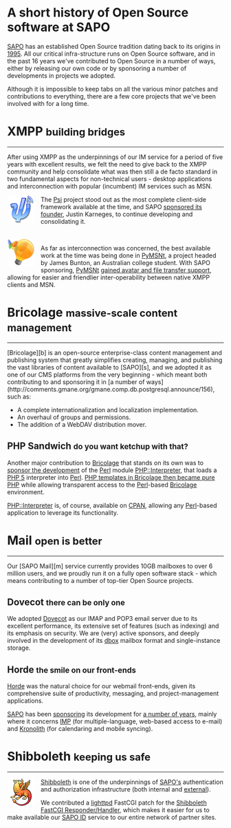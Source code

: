 # A short history of Open Source software at SAPO

[SAPO][s] has an established Open Source tradition dating back to its origins in <a href="http://en.wikipedia.org/wiki/SAPO_(company)">1995</a>. All our critical infra-structure runs on Open Source software, and in the past 16 years we've contributed to Open Source in a number of ways, either by releasing our own code or by sponsoring a number of developments in projects we adopted.

Although it is impossible to keep tabs on all the various minor patches and contributions to everything, there are a few core projects that we've been involved with for a long time.

<a name="xmpp"></a>

# XMPP <small>building bridges</small>
<hr>

After using XMPP as the underpinnings of our IM service for a period of five years with excellent results, we felt the need to give back to the XMPP community and help consolidate what was then still a de facto standard in two fundamental aspects for non-technical users - desktop applications and interconnection with popular (incumbent) IM services such as MSN.

<img src="imgs/psi128.png" style="width: 64px; height: auto; float: left; padding-right: 1em; padding-bottom: 1em;">

The [Psi][p] project stood out as the most complete client-side framework available at the time, and SAPO [sponsored its founder](http://listas.apesol.org/pipermail/delta-affinix.com/2005-February/000371.html), Justin Karneges, to continue developing and consolidating it.

<br clear="all">

<img src="imgs/pymsnt128.png" style="width: 64px; height: auto; float: left; padding-right: 1em; padding-bottom: 1em;">

As far as interconnection was concerned, the best available work at the time was being done in [PyMSNt][pm], a project headed by James Bunton, an Australian college student. With SAPO sponsoring, [PyMSNt][pm] [gained avatar and file transfer support](http://delx.net.au/projects/pymsnt/news.html), allowing for easier and friendlier inter-operability between native XMPP clients and MSN.

<a name="bricolage"></a>

# Bricolage <small>massive-scale content management</small>
<hr>
[Bricolage][b] is an open-source enterprise-class content management and publishing system that greatly simplifies creating, managing, and publishing the vast libraries of content available to [SAPO][s], and we adopted it as one of our CMS platforms from the very beginning - which meant both contributing to and sponsoring it in [a number of ways](http://comments.gmane.org/gmane.comp.db.postgresql.announce/156), such as:

* A complete internationalization and localization implementation.
* An overhaul of groups and permissions.
* The addition of a WebDAV distribution mover.

## PHP Sandwich <small>do you want ketchup with that?</small>

Another major contribution to [Bricolage][b] that stands on its own was to [sponsor the development][b2] of the [Perl][pl] module [PHP::Interpreter][cpan1], that loads a [PHP 5][ph] interpreter into [Perl][pl]. [PHP  templates in Bricolage then became pure PHP][b1] while allowing transparent access to the [Perl][pl]-based [Bricolage][b] environment.

[PHP::Interpreter][cpan1] is, of course, available on [CPAN][cpan2], allowing any [Perl][pl]-based application to leverage its functionality.

<a name="mail"></a>

# Mail <small>open is better</small>
<hr>
Our [SAPO Mail][m] service currently provides 10GB mailboxes to over 6 million users, and we proudly run it on a fully open software stack - which means contributing to a number of top-tier Open Source projects.

## Dovecot <small>there can be only one</small>

We adopted [Dovecot][d] as our IMAP and POP3 email server due to its excellent performance, its extensive set of features (such as indexing) and its emphasis on security. We are (very) active sponsors, and deeply involved in the development of its [dbox][db] mailbox format and single-instance storage.

## Horde <small>the smile on our front-ends</small>

[Horde][h] was the natural choice for our webmail front-ends, given its comprehensive suite of productivity, messaging, and project-management applications.

[SAPO][s] has been [sponsoring][h1] its development for [a number of years][h2], mainly where it concerns [IMP][imp] (for multiple-language, web-based access to e-mail) and [Kronolith][kr] (for calendaring and mobile syncing).

<a name="shibboleth"></a>

# Shibboleth <small>keeping us safe</small>
<hr>

<img src="imgs/shibboleth128.png" style="width: 64px; height: auto; float: left; padding-right: 1em; padding-bottom: 1em;">

[Shibboleth][sh] is one of the underpinnings of [SAPO's][s] authentication and authorization infrastructure (both internal and [external][id]).

We contributed a [lighttpd][l] FastCGI patch for the [Shibboleth FastCGI Responder/Handler][sh1], which makes it easier for us to make available our [SAPO ID][id] service to our entire network of partner sites.

[cpan1]: http://search.cpan.org/search?query=php%3A%3Ainterpreter&mode=all
[cpan2]: http://search.cpan.org/~aff/PHP-Interpreter-1.0.2/lib/PHP/Interpreter.pm
[id]: http://id.sapo.pt
[d]: http://www.dovecot.org/
[db]: http://wiki2.dovecot.org/MailboxFormat/dbox
[h]: http://horde.org
[h1]: http://janschneider.de/news/25/252
[h2]: http://www.techworld.com.au/article/263744/open_source_identity_horde_lead_developer_jan_schneider/?pp=3
[imp]: http://www.horde.org/apps/imp/
[kr]: http://www.horde.org/apps/kronolith/
[l]: http://www.lighttpd.net/
[m]: http://mail.sapo.pt
[p]: http://psi-im.org/
[ph]: http://www.php.net
[pl]: http://www.perl.org
[pm]: http://delx.net.au/projects/pymsnt
[b]: http://bricolagecms.org/
[b1]: http://bricolagecms.org/news/announce/changes/bricolage-1.10.0/
[b2]: http://justatheory.com/bricolage/1.9.0.html
[s]: http://www.sapo.pt
[sh]: http://shibboleth.internet2.edu/
[sh1]: https://svn.shibboleth.net/cpp-sp/branches/REL_2/fastcgi/shibresponder.cpp
